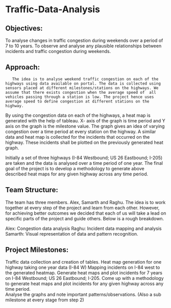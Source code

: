 # Traffic-Data-Analysis

## Objectives:
To analyse changes in traffic congestion during weekends over a period of 7 to 10 years. 
To observe and analyse any plausible relationships between incidents and traffic congestion during weekends. 

## Approach:
       The idea is to analyse weekend traffic congestion on each of the highways using data available on portal. The data is collected using sensors placed at different milestones/stations on the highways. We assume that there exists congestion when the average speed of  all vehicles passing through a station is low. The project hence uses average speed to define congestion at different stations on the highway.  

By using the congestion data on each of the highways, a heat map is generated with the help of tableau. X- axis of the graph is time period and Y axis on the graph is the milestone value. The graph gives an idea of varying congestion over a time period at every station on the highway. A similar data and heat map is collected for the incidents that occurred on the highway. These incidents shall be plotted on the previously generated heat graph. 

Initially a set of three highways (I-84 Westbound; US 26 Eastbound; I-205) are taken and the data is analysed over a time period of one year. The final goal of the project is to develop a methodology to generate above described heat maps for any given highway across any time period.  

## Team Structure:

The team has three members. Alex, Samarth and Raghu. The idea is to work together at every step of the project and learn from each other. However, for achieving better outcomes we decided that each of us will take a lead on specific parts of the project and guide others. Below is a rough breakdown. 

Alex: Congestion data analysis 
Raghu: Incident data mapping and analysis 
Samarth: Visual representation of data and pattern recognition. 

## Project Milestones:

Traffic data collection and creation of tables. 
Heat map generation for one highway taking one year data (I-84 W)
Mapping incidents on I-84 west to the generated heatmap. 
Generate heat maps and plot incidents for 7 years on I-84 Westbound; US 26 Eastbound; I-205. 
Come up with a methodology to generate heat maps and plot incidents  for any given highway across any time period.  
Analyse the graphs and note important patterns/observations. (Also a  sub milestone at every stage from step 2)



 
